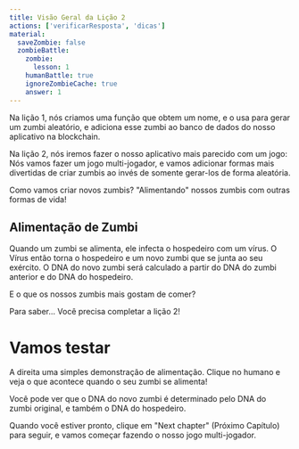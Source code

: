 ```yaml
---
title: Visão Geral da Lição 2
actions: ['verificarResposta', 'dicas']
material:
  saveZombie: false
  zombieBattle:
    zombie:
      lesson: 1
    humanBattle: true
    ignoreZombieCache: true
    answer: 1
---
```


Na lição 1, nós criamos uma função que obtem um nome, e o usa para gerar um zumbi aleatório, e adiciona esse zumbi ao banco de dados do nosso aplicativo na blockchain.

Na lição 2, nós iremos fazer o nosso aplicativo mais parecido com um jogo: Nós vamos fazer um jogo multi-jogador, e vamos adicionar formas mais divertidas de criar zumbis ao invés de somente gerar-los de forma aleatória.

Como vamos criar novos zumbis? "Alimentando" nossos zumbis com outras formas de vida!

## Alimentação de Zumbi

Quando um zumbi se alimenta, ele infecta o hospedeiro com um vírus. O Vírus então torna o hospedeiro e um novo zumbi que se junta ao seu exército. O DNA do novo zumbi será calculado a partir do DNA do zumbi anterior e do DNA do hospedeiro.

E o que os nossos zumbis mais gostam de comer?

Para saber... Você precisa completar a lição 2!

# Vamos testar

A direita uma simples demonstração de alimentação. Clique no humano e veja o que acontece quando o seu zumbi se alimenta!

Você pode ver que o DNA do novo zumbi é determinado pelo DNA do zumbi original, e também o DNA do hospedeiro.

Quando você estiver pronto, clique em "Next chapter" (Próximo Capítulo) para seguir, e vamos começar fazendo o nosso jogo multi-jogador.
